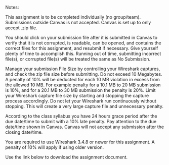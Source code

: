 Notes:

This assignment is to be completed individually (no group/team).
Submissions outside Canvas is not accepted. Canvas is set up to only accept .zip file.

You should click on your submission file after it is submitted in Canvas to verify that it is not corrupted, is readable, can be opened, and contains the correct files for this assignment, and resubmit if necessary. Give yourself plenty of time to accomplish this. Running out of time, submitting incorrect file(s), or corrupted file(s) will be treated the same as No Submission.

Manage your submission File Size by controlling your Wireshark captures, and check the zip file size before submitting. Do not exceed 10 Megabytes. A penalty of 10% will be deducted for each 10 MB violation in excess from the allowed 10 MB. For example penalty for a 10.1 MB to 20 MB submission is 10%, and for a 20.1 MB to 30 MB submission the penalty is 20%. Limit your Wireshark capture file size by starting and stopping the capture process accordingly. Do not let your Wireshark run continuously without stopping. This will create a very large capture file and unnecessary penalty.

According to the class syllabus you have 24 hours grace period after the due date/time to submit with a 10% late penalty. Pay attention to the due date/time shown in Canvas. Canvas will not accept any submission after the closing date/time.

You are required to use Wireshark 3.4.8 or newer for this assignment. A penalty of 10% will apply if using older version.

Use the link below to download the assignment document.